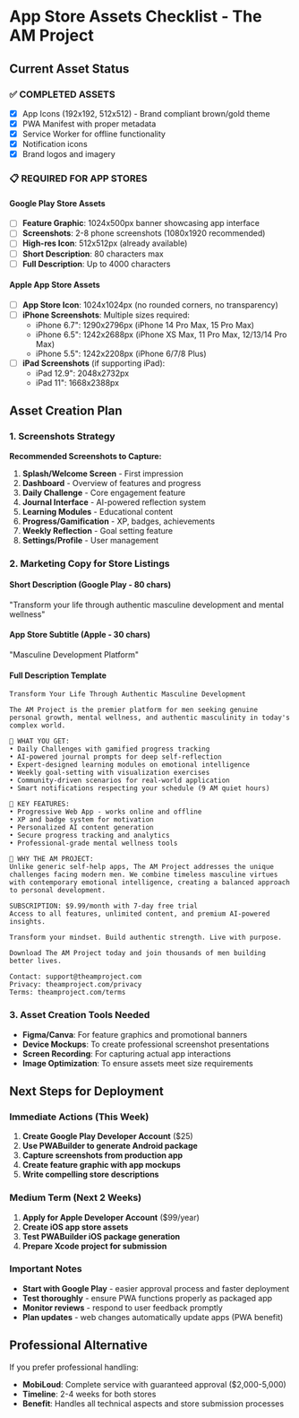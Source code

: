 # App Store Assets Checklist - The AM Project

## Current Asset Status

### ✅ COMPLETED ASSETS
- [x] App Icons (192x192, 512x512) - Brand compliant brown/gold theme
- [x] PWA Manifest with proper metadata
- [x] Service Worker for offline functionality
- [x] Notification icons
- [x] Brand logos and imagery

### 📋 REQUIRED FOR APP STORES

#### Google Play Store Assets
- [ ] **Feature Graphic**: 1024x500px banner showcasing app interface
- [ ] **Screenshots**: 2-8 phone screenshots (1080x1920 recommended)
- [ ] **High-res Icon**: 512x512px (already available)
- [ ] **Short Description**: 80 characters max
- [ ] **Full Description**: Up to 4000 characters

#### Apple App Store Assets  
- [ ] **App Store Icon**: 1024x1024px (no rounded corners, no transparency)
- [ ] **iPhone Screenshots**: Multiple sizes required:
  - iPhone 6.7": 1290x2796px (iPhone 14 Pro Max, 15 Pro Max)
  - iPhone 6.5": 1242x2688px (iPhone XS Max, 11 Pro Max, 12/13/14 Pro Max)
  - iPhone 5.5": 1242x2208px (iPhone 6/7/8 Plus)
- [ ] **iPad Screenshots** (if supporting iPad):
  - iPad 12.9": 2048x2732px
  - iPad 11": 1668x2388px

## Asset Creation Plan

### 1. Screenshots Strategy
**Recommended Screenshots to Capture:**
1. **Splash/Welcome Screen** - First impression
2. **Dashboard** - Overview of features and progress
3. **Daily Challenge** - Core engagement feature
4. **Journal Interface** - AI-powered reflection system
5. **Learning Modules** - Educational content
6. **Progress/Gamification** - XP, badges, achievements
7. **Weekly Reflection** - Goal setting feature
8. **Settings/Profile** - User management

### 2. Marketing Copy for Store Listings

#### Short Description (Google Play - 80 chars)
"Transform your life through authentic masculine development and mental wellness"

#### App Store Subtitle (Apple - 30 chars)  
"Masculine Development Platform"

#### Full Description Template
```
Transform Your Life Through Authentic Masculine Development

The AM Project is the premier platform for men seeking genuine personal growth, mental wellness, and authentic masculinity in today's complex world.

🎯 WHAT YOU GET:
• Daily Challenges with gamified progress tracking
• AI-powered journal prompts for deep self-reflection  
• Expert-designed learning modules on emotional intelligence
• Weekly goal-setting with visualization exercises
• Community-driven scenarios for real-world application
• Smart notifications respecting your schedule (9 AM quiet hours)

💪 KEY FEATURES:
• Progressive Web App - works online and offline
• XP and badge system for motivation
• Personalized AI content generation
• Secure progress tracking and analytics
• Professional-grade mental wellness tools

🚀 WHY THE AM PROJECT:
Unlike generic self-help apps, The AM Project addresses the unique challenges facing modern men. We combine timeless masculine virtues with contemporary emotional intelligence, creating a balanced approach to personal development.

SUBSCRIPTION: $9.99/month with 7-day free trial
Access to all features, unlimited content, and premium AI-powered insights.

Transform your mindset. Build authentic strength. Live with purpose.

Download The AM Project today and join thousands of men building better lives.

Contact: support@theamproject.com
Privacy: theamproject.com/privacy
Terms: theamproject.com/terms
```

### 3. Asset Creation Tools Needed
- **Figma/Canva**: For feature graphics and promotional banners
- **Device Mockups**: To create professional screenshot presentations
- **Screen Recording**: For capturing actual app interactions
- **Image Optimization**: To ensure assets meet size requirements

## Next Steps for Deployment

### Immediate Actions (This Week)
1. **Create Google Play Developer Account** ($25)
2. **Use PWABuilder to generate Android package**
3. **Capture screenshots from production app**
4. **Create feature graphic with app mockups**
5. **Write compelling store descriptions**

### Medium Term (Next 2 Weeks)  
1. **Apply for Apple Developer Account** ($99/year)
2. **Create iOS app store assets**
3. **Test PWABuilder iOS package generation**
4. **Prepare Xcode project for submission**

### Important Notes
- **Start with Google Play** - easier approval process and faster deployment
- **Test thoroughly** - ensure PWA functions properly as packaged app
- **Monitor reviews** - respond to user feedback promptly
- **Plan updates** - web changes automatically update apps (PWA benefit)

## Professional Alternative
If you prefer professional handling:
- **MobiLoud**: Complete service with guaranteed approval ($2,000-5,000)
- **Timeline**: 2-4 weeks for both stores
- **Benefit**: Handles all technical aspects and store submission processes